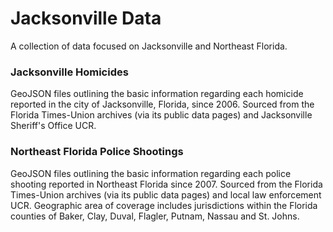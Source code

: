 # Jacksonville Data
A collection of data focused on Jacksonville and Northeast Florida.

### Jacksonville Homicides
GeoJSON files outlining the basic information regarding each homicide reported in the city of Jacksonville, Florida, since 2006. Sourced from the Florida Times-Union archives (via its public data pages) and Jacksonville Sheriff's Office UCR.

### Northeast Florida Police Shootings
GeoJSON files outlining the basic information regarding each police shooting reported in Northeast Florida since 2007. Sourced from the Florida Times-Union archives (via its public data pages) and local law enforcement UCR. Geographic area of coverage includes jurisdictions within the Florida counties of Baker, Clay, Duval, Flagler, Putnam, Nassau and St. Johns.
